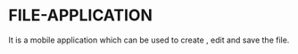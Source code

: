 # FILE-APPLICATION
It is a mobile application which can be used to create , edit and save the file.
